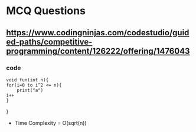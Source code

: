 # MCQ Questions
## https://www.codingninjas.com/codestudio/guided-paths/competitive-programming/content/126222/offering/1476043

### code
    void fun(int n){
    for(i=0 to i^2 <= n){
        print("a")
    i++
    }
}

- Time Complexity = O(sqrt(n))
